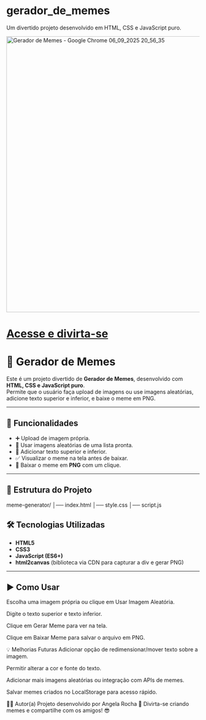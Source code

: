# gerador_de_memes
Um divertido projeto desenvolvido em HTML, CSS e JavaScript puro.

<img width="1024" height="720" alt="Gerador de Memes - Google Chrome 06_09_2025 20_56_35" src="https://github.com/user-attachments/assets/436def43-ce1c-4b87-9f11-fadef4b9665d" />

# [Acesse e divirta-se](https://angela-silva.github.io/gerador_de_memes/)


# 🤣 Gerador de Memes

Este é um projeto divertido de **Gerador de Memes**, desenvolvido com **HTML, CSS e JavaScript puro**.  
Permite que o usuário faça upload de imagens ou use imagens aleatórias, adicione texto superior e inferior, e baixe o meme em PNG.

---

## 🚀 Funcionalidades

- ➕ Upload de imagem própria.  
- 🎲 Usar imagens aleatórias de uma lista pronta.  
- 📝 Adicionar texto superior e inferior.  
- ✅ Visualizar o meme na tela antes de baixar.  
- 💾 Baixar o meme em **PNG** com um clique.  

---

## 📂 Estrutura do Projeto

meme-generator/
│── index.html
│── style.css
│── script.js

## 🛠️ Tecnologias Utilizadas

- **HTML5**  
- **CSS3**  
- **JavaScript (ES6+)**  
- **html2canvas** (biblioteca via CDN para capturar a div e gerar PNG)  

---

## ▶️ Como Usar

Escolha uma imagem própria ou clique em Usar Imagem Aleatória.

Digite o texto superior e texto inferior.

Clique em Gerar Meme para ver na tela.

Clique em Baixar Meme para salvar o arquivo em PNG.

💡 Melhorias Futuras
Adicionar opção de redimensionar/mover texto sobre a imagem.

Permitir alterar a cor e fonte do texto.

Adicionar mais imagens aleatórias ou integração com APIs de memes.

Salvar memes criados no LocalStorage para acesso rápido.

👩‍💻 Autor(a)
Projeto desenvolvido por Angela Rocha 🚀
Divirta-se criando memes e compartilhe com os amigos! 😎
